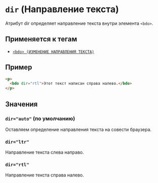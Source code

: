 # `dir` (Направление текста)

Атрибут dir определяет направление текста внутри элемента `<bdo>`.

## Применяется к тегам

- [`<bdo> (ИЗМЕНЕНИЕ НАПРАВЛЕНИЯ ТЕКСТА)`](<../TAGS INLINE/bdo.md>)

## Пример

```html
<p>
  <bdo dir="rtl">Этот текст написан справа налево.</bdo>
</p>
```

## Значения

### `dir="auto"` (по умолчанию)

Оставляем определение направления текста на совести браузера.

### `dir="ltr"`

Направление текста слева направо.

### `dir="rtl"`

Направление текста справа налево.

